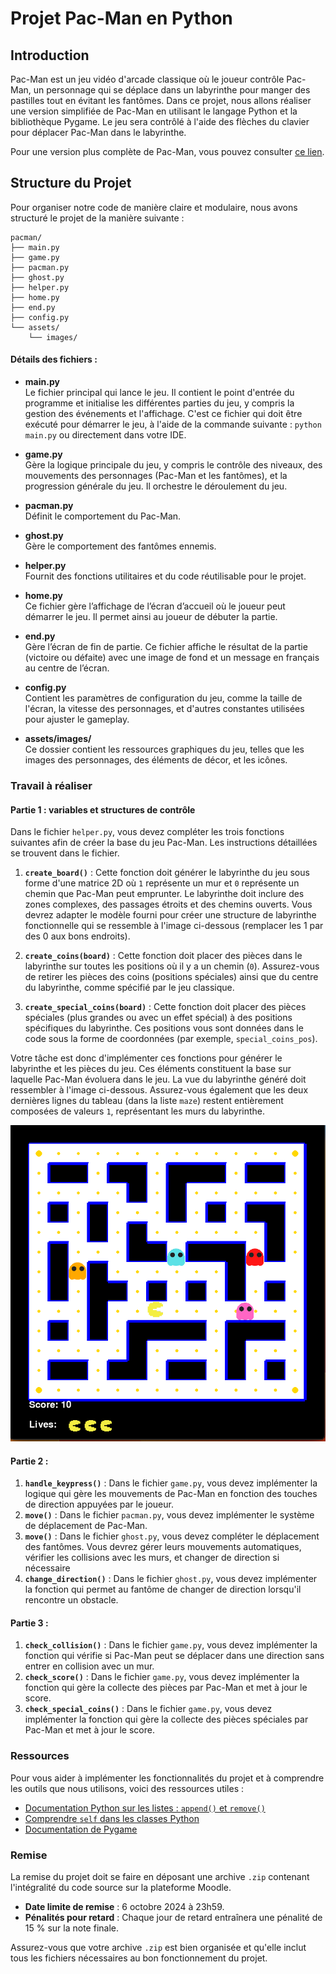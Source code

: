 # Projet Pac-Man en Python

## Introduction

Pac-Man est un jeu vidéo d'arcade classique où le joueur contrôle Pac-Man, un personnage qui se déplace dans un labyrinthe pour manger des pastilles tout en évitant les fantômes. Dans ce projet, nous allons réaliser une version simplifiée de Pac-Man en utilisant le langage Python et la bibliothèque Pygame. Le jeu sera contrôlé à l'aide des flèches du clavier pour déplacer Pac-Man dans le labyrinthe.

Pour une version plus complète de Pac-Man, vous pouvez consulter [ce lien](https://freepacman.org/).

## Structure du Projet

Pour organiser notre code de manière claire et modulaire, nous avons structuré le projet de la manière suivante :

```plaintext
pacman/
├── main.py
├── game.py
├── pacman.py
├── ghost.py
├── helper.py
├── home.py
├── end.py
├── config.py
└── assets/
    └── images/
```

#### Détails des fichiers :

- **main.py**  
  Le fichier principal qui lance le jeu. Il contient le point d'entrée du programme et initialise les différentes parties du jeu, y compris la gestion des événements et l'affichage. C'est ce fichier qui doit être exécuté pour démarrer le jeu, à l'aide de la commande suivante : ```python main.py``` ou directement dans votre IDE.

- **game.py**  
  Gère la logique principale du jeu, y compris le contrôle des niveaux, des mouvements des personnages (Pac-Man et les fantômes), et la progression générale du jeu. Il orchestre le déroulement du jeu.

- **pacman.py**  
  Définit le comportement du Pac-Man.

- **ghost.py**  
  Gère le comportement des fantômes ennemis.

- **helper.py**  
  Fournit des fonctions utilitaires et du code réutilisable pour le projet.

- **home.py**  
  Ce fichier gère l’affichage de l’écran d’accueil où le joueur peut démarrer le jeu. Il permet ainsi au joueur de débuter la partie.

- **end.py**  
  Gère l’écran de fin de partie. Ce fichier affiche le résultat de la partie (victoire ou défaite) avec une image de fond et un message en français au centre de l’écran.

- **config.py**  
  Contient les paramètres de configuration du jeu, comme la taille de l'écran, la vitesse des personnages, et d'autres constantes utilisées pour ajuster le gameplay.

- **assets/images/**  
  Ce dossier contient les ressources graphiques du jeu, telles que les images des personnages, des éléments de décor, et les icônes.

### Travail à réaliser

#### Partie 1 : variables et structures de contrôle

Dans le fichier `helper.py`, vous devez compléter les trois fonctions suivantes afin de créer la base du jeu Pac-Man. Les instructions détaillées se trouvent dans le fichier.

1. **`create_board()`** : Cette fonction doit générer le labyrinthe du jeu sous forme d'une matrice 2D où `1` représente un mur et `0` représente un chemin que Pac-Man peut emprunter. Le labyrinthe doit inclure des zones complexes, des passages étroits et des chemins ouverts. Vous devrez adapter le modèle fourni pour créer une structure de labyrinthe fonctionnelle qui se ressemble à l'image ci-dessous (remplacer les 1 par des 0 aux bons endroits).

2. **`create_coins(board)`** : Cette fonction doit placer des pièces dans le labyrinthe sur toutes les positions où il y a un chemin (`0`). Assurez-vous de retirer les pièces des coins (positions spéciales) ainsi que du centre du labyrinthe, comme spécifié par le jeu classique.

3. **`create_special_coins(board)`** : Cette fonction doit placer des pièces spéciales (plus grandes ou avec un effet spécial) à des positions spécifiques du labyrinthe. Ces positions vous sont données dans le code sous la forme de coordonnées (par exemple, `special_coins_pos`).

Votre tâche est donc d'implémenter ces fonctions pour générer le labyrinthe et les pièces du jeu. Ces éléments constituent la base sur laquelle Pac-Man évoluera dans le jeu. La vue du labyrinthe généré doit ressembler à l'image ci-dessous. Assurez-vous également que les deux dernières lignes du tableau (dans la liste `maze`) restent entièrement composées de valeurs `1`, représentant les murs du labyrinthe.

![Pac-Man Labyrinthe](./assets/images/Board_Exemple.png)


#### Partie 2 : 

1. **`handle_keypress()`** : Dans le fichier `game.py`, vous devez implémenter la logique qui gère les mouvements de Pac-Man en fonction des touches de direction appuyées par le joueur.
2. **`move()`** : Dans le fichier `pacman.py`, vous devez implémenter le système de déplacement de Pac-Man.
3. **`move()`** : Dans le fichier `ghost.py`, vous devez compléter le déplacement des fantômes. Vous devrez gérer leurs mouvements automatiques, vérifier les collisions avec les murs, et changer de direction si nécessaire
4. **`change_direction()`** : Dans le fichier `ghost.py`, vous devez implémenter la fonction qui permet au fantôme de changer de direction lorsqu'il rencontre un obstacle.

#### Partie 3 : 

1. **`check_collision()`** : Dans le fichier `game.py`, vous devez implémenter la fonction qui vérifie si Pac-Man peut se déplacer dans une direction sans entrer en collision avec un mur.
2. **`check_score()`** : Dans le fichier `game.py`, vous devez implémenter la fonction qui gère la collecte des pièces par Pac-Man et met à jour le score.
3. **`check_special_coins()`** : Dans le fichier `game.py`, vous devez implémenter la fonction qui gère la collecte des pièces spéciales par Pac-Man et met à jour le score.

### Ressources

Pour vous aider à implémenter les fonctionnalités du projet et à comprendre les outils que nous utilisons, voici des ressources utiles :

- [Documentation Python sur les listes : `append()` et `remove()`](https://docs.python.org/3/tutorial/datastructures.html#more-on-lists)
- [Comprendre `self` dans les classes Python](https://www.geeksforgeeks.org/self-in-python-class/)
- [Documentation de Pygame](https://www.pygame.org/docs/)

### Remise

La remise du projet doit se faire en déposant une archive `.zip` contenant l'intégralité du code source sur la plateforme Moodle.

- **Date limite de remise** : 6 octobre 2024 à 23h59.
- **Pénalités pour retard** : Chaque jour de retard entraînera une pénalité de 15 % sur la note finale.

Assurez-vous que votre archive `.zip` est bien organisée et qu'elle inclut tous les fichiers nécessaires au bon fonctionnement du projet.
